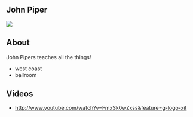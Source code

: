 ## John Piper

<img src="https://sphotos-b.xx.fbcdn.net/hphotos-snc7/599316_949937650470_113197624_n.jpg" />

## About
John Pipers teaches all the things!

- west coast
- ballroom

## Videos
* http://www.youtube.com/watch?v=FmxSk0wZxss&feature=g-logo-xit